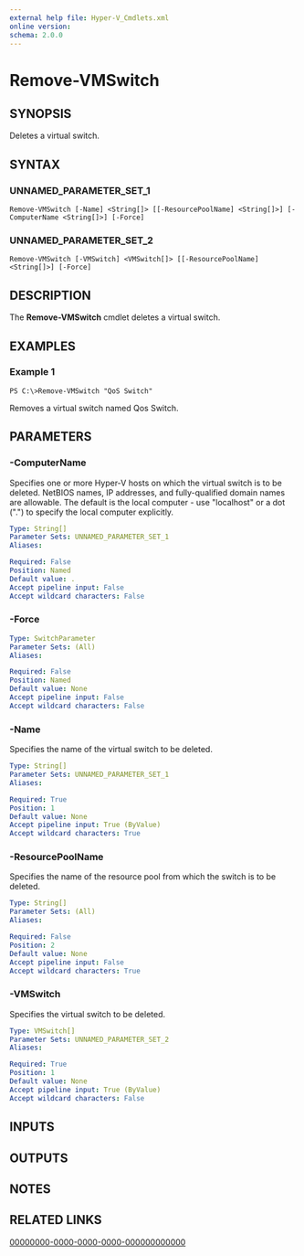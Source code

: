 ```yaml
---
external help file: Hyper-V_Cmdlets.xml
online version: 
schema: 2.0.0
---
```


# Remove-VMSwitch

## SYNOPSIS
Deletes a virtual switch.

## SYNTAX

### UNNAMED_PARAMETER_SET_1
```
Remove-VMSwitch [-Name] <String[]> [[-ResourcePoolName] <String[]>] [-ComputerName <String[]>] [-Force]
```

### UNNAMED_PARAMETER_SET_2
```
Remove-VMSwitch [-VMSwitch] <VMSwitch[]> [[-ResourcePoolName] <String[]>] [-Force]
```

## DESCRIPTION
The **Remove-VMSwitch** cmdlet deletes a virtual switch.

## EXAMPLES

### Example 1
```
PS C:\>Remove-VMSwitch "QoS Switch"
```

Removes a virtual switch named Qos Switch.

## PARAMETERS

### -ComputerName
Specifies one or more Hyper-V hosts on which the virtual switch is to be deleted.
NetBIOS names, IP addresses, and fully-qualified domain names are allowable.
The default is the local computer - use "localhost" or a dot (".") to specify the local computer explicitly.

```yaml
Type: String[]
Parameter Sets: UNNAMED_PARAMETER_SET_1
Aliases: 

Required: False
Position: Named
Default value: .
Accept pipeline input: False
Accept wildcard characters: False
```

### -Force


```yaml
Type: SwitchParameter
Parameter Sets: (All)
Aliases: 

Required: False
Position: Named
Default value: None
Accept pipeline input: False
Accept wildcard characters: False
```

### -Name
Specifies the name of the virtual switch to be deleted.

```yaml
Type: String[]
Parameter Sets: UNNAMED_PARAMETER_SET_1
Aliases: 

Required: True
Position: 1
Default value: None
Accept pipeline input: True (ByValue)
Accept wildcard characters: True
```

### -ResourcePoolName
Specifies the name of the resource pool from which the switch is to be deleted.

```yaml
Type: String[]
Parameter Sets: (All)
Aliases: 

Required: False
Position: 2
Default value: None
Accept pipeline input: False
Accept wildcard characters: True
```

### -VMSwitch
Specifies the virtual switch to be deleted.

```yaml
Type: VMSwitch[]
Parameter Sets: UNNAMED_PARAMETER_SET_2
Aliases: 

Required: True
Position: 1
Default value: None
Accept pipeline input: True (ByValue)
Accept wildcard characters: False
```

## INPUTS

## OUTPUTS

## NOTES

## RELATED LINKS

[00000000-0000-0000-0000-000000000000](00000000-0000-0000-0000-000000000000)

